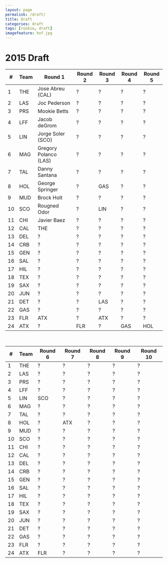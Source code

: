 ```yaml
---
layout: page
permalink: /draft/
title: Draft
categories: draft
tags: [rookie, draft]
imagefeature: hof.jpg
---
```


# 2015 Draft

\# | Team | Round 1 | Round 2 | Round 3 | Round 4 | Round 5 
--|------|---------|---------|---------|---------|---------
1 | THE | Jose Abreu (CAL) | ? | ? | ? | ?
2 | LAS | Joc Pederson | ? | ? | ? | ?
3 | PRS | Mookie Betts | ? | ? | ? | ?
4 | LFF | Jacob deGrom | ? | ? | ? | ?
5 | LIN | Jorge Soler (SCO) | ? | ? | ? | ?
6 | MAG | Gregory Polanco (LAS) | ? | ? | ? | ?
7 | TAL | Danny Santana | ? | ? | ? | ?
8 | HOL | George Springer | ? | GAS | ? | ?
9 | MUD | Brock Holt | ? | ? | ? | ?
10 | SCO | Rougned Odor | ? | LIN | ? | ?
11 | CHI | Javier Baez | ? | ? | ? | ?
12 | CAL | THE | ? | ? | ? | ?
13 | DEL | ? | ? | ? | ? | ?
14 | CRB | ? | ? | ? | ? | ?
15 | GEN | ? | ? | ? | ? | ?
16 | SAL | ? | ? | ? | ? | ?
17 | HIL | ? | ? | ? | ? | ?
18 | TEX | ? | ? | ? | ? | ?
19 | SAX | ? | ? | ? | ? | ?
20 | JUN | ? | ? | ? | ? | ?
21 | DET | ? | ? | LAS | ? | ?
22 | GAS | ? | ? | ? | ? | ?
23 | FLR | ATX | ? | ATX | ? | ?
24 | ATX | ? | FLR | ? | GAS | HOL

<br>

\# | Team | Round 6 | Round 7 | Round 8 | Round 9 | Round 10
---|------|---------|---------|---------|---------|----------
1 | THE | ? | ? | ? | ? | ?
2 | LAS | ? | ? | ? | ? | ?
3 | PRS | ? | ? | ? | ? | ?
4 | LFF | ? | ? | ? | ? | ?
5 | LIN | SCO | ? | ? | ? | ?
6 | MAG | ? | ? | ? | ? | ?
7 | TAL | ? | ? | ? | ? | ?
8 | HOL | ? | ATX | ? | ? | ?
9 | MUD | ? | ? | ? | ? | ?
10 | SCO | ? | ? | ? | ? | ?
11 | CHI | ? | ? | ? | ? | ?
12 | CAL | ? | ? | ? | ? | ?
13 | DEL | ? | ? | ? | ? | ?
14 | CRB | ? | ? | ? | ? | ?
15 | GEN | ? | ? | ? | ? | ?
16 | SAL | ? | ? | ? | ? | ?
17 | HIL | ? | ? | ? | ? | ?
18 | TEX | ? | ? | ? | ? | ?
19 | SAX | ? | ? | ? | ? | ?
20 | JUN | ? | ? | ? | ? | ?
21 | DET | ? | ? | ? | ? | ?
22 | GAS | ? | ? | ? | ? | ?
23 | FLR | ? | ? | ? | ? | ?
24 | ATX | FLR | ? | ? | ? | ?

